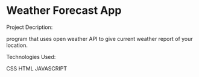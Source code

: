 # Weather Forecast App

Project Decription:

program that uses open weather API to give current weather report of your location.

Technologies Used:

CSS
HTML
JAVASCRIPT
